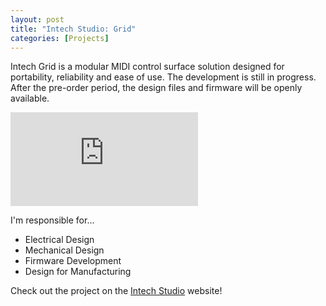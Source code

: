 ```yaml
---
layout: post
title: "Intech Studio: Grid"
categories: [Projects]
---
```

Intech Grid is a modular MIDI control surface solution designed for portability, reliability and ease of use. 
The development is still in progress. After the pre-order period, the design files and firmware will be openly available.

![Photo of the Intech Grid](https://intech.studio/res/image.php?fname=kXtthX.jpg)

I'm responsible for...

- Electrical Design
- Mechanical Design
- Firmware Development
- Design for Manufacturing

Check out the project on the [Intech Studio](https://intech.studio/p/?&page=Grid) website!

